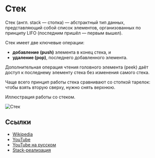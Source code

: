 # Стек

Стек (англ. stack — стопка) — абстрактный тип данных, представляющий собой
список элементов, организованных по принципу LIFO (последним пришёл — первым вышел).

Стек имеет две ключевые операции:
* **добавление (push)** элемента в конец стека, и
* **удаление (pop)**, последнего добавленного элемента.

Дополнительная операция чтения головного элемента (peek) даёт доступ
к последнему элементу стека без изменения самого стека. 

Чаще всего принцип работы стека сравнивают со стопкой тарелок: чтобы взять вторую
сверху, нужно снять верхнюю.

Иллюстрация работы со стеком.

![Стек](https://upload.wikimedia.org/wikipedia/commons/b/b4/Lifo_stack.png)

## Ссылки

- [Wikipedia](https://ru.wikipedia.org/wiki/%D0%A1%D1%82%D0%B5%D0%BA)
- [YouTube](https://www.youtube.com/watch?v=tH8qi7lej5U)
- [YouTube на русском](https://www.youtube.com/watch?v=B3VHHfMW0Pg)
- [Stack-реализация](https://medium.com/dev-blogs/ds-with-js-stack-queue-d91fc8cea7a3)
